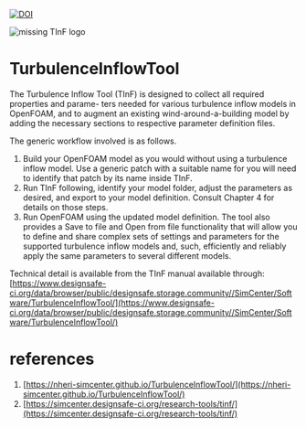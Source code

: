[![DOI](https://zenodo.org/badge/DOI/10.5281/zenodo.3516436.svg)](https://doi.org/10.5281/zenodo.3516436)

![missing TInF logo][logo]

[logo]: https://nheri-simcenter.github.io/TurbulenceInflowTool/docs/NHERI-TInF-icon.png "Turbulence Inflow Tool Logo"

# TurbulenceInflowTool

The Turbulence Inflow Tool (TInF) is designed to collect all required properties and parame- ters needed for various turbulence inflow models in OpenFOAM, and to augment an existing wind-around-a-building model by adding the necessary sections to respective parameter definition files.

The generic workflow involved is as follows.
1. Build your OpenFOAM model as you would without using a turbulence inflow model. Use a generic patch with a suitable name for you will need to identify that patch by its name inside TInF.
2. Run TInF following, identify your model folder, adjust the parameters as desired, and export to your model definition. Consult Chapter 4 for details on those steps.
3. Run OpenFOAM using the updated model definition.
The tool also provides a Save to file and Open from file functionality that will allow you to define and share complex sets of settings and parameters for the supported turbulence inflow models and, such, efficiently and reliably apply the same parameters to several different models.

Technical detail is available from the TInF manual available through: [https://www.designsafe-ci.org/data/browser/public/designsafe.storage.community//SimCenter/Software/TurbulenceInflowTool/](https://www.designsafe-ci.org/data/browser/public/designsafe.storage.community//SimCenter/Software/TurbulenceInflowTool/)

# references

1. [https://nheri-simcenter.github.io/TurbulenceInflowTool/](https://nheri-simcenter.github.io/TurbulenceInflowTool/)
2. [https://simcenter.designsafe-ci.org/research-tools/tinf/](https://simcenter.designsafe-ci.org/research-tools/tinf/)
